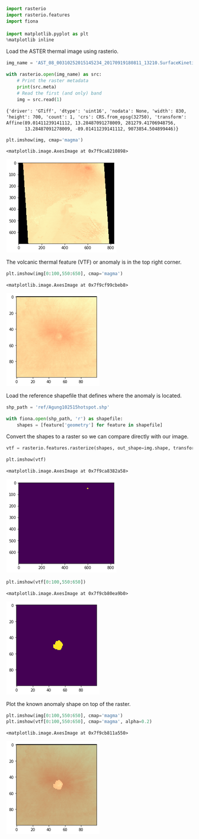 ```python
import rasterio
import rasterio.features
import fiona

import matplotlib.pyplot as plt
%matplotlib inline
```

Load the ASTER thermal image using rasterio.


```python
img_name = 'AST_08_00310252015145234_20170919180811_13210.SurfaceKineticTemperature.KineticTemperature.tif'
```


```python
with rasterio.open(img_name) as src:
    # Print the raster metadata
    print(src.meta)
    # Read the first (and only) band
    img = src.read(1)
```

    {'driver': 'GTiff', 'dtype': 'uint16', 'nodata': None, 'width': 830, 'height': 700, 'count': 1, 'crs': CRS.from_epsg(32750), 'transform': Affine(89.01411239141112, 13.28487091278009, 281279.41706948756,
           13.28487091278009, -89.01411239141112, 9073854.504899446)}



```python
plt.imshow(img, cmap='magma')
```




    <matplotlib.image.AxesImage at 0x7f9ca8210898>




![png](output_4_1.png)


The volcanic thermal feature (VTF) or anomaly is in the top right corner.


```python
plt.imshow(img[0:100,550:650], cmap='magma')
```




    <matplotlib.image.AxesImage at 0x7f9cf99cbeb8>




![png](output_6_1.png)


Load the reference shapefile that defines where the anomaly is located.


```python
shp_path = 'ref/Agung102515hotspot.shp'
```


```python
with fiona.open(shp_path, 'r') as shapefile:
    shapes = [feature['geometry'] for feature in shapefile]
```

Convert the shapes to a raster so we can compare directly with our image.


```python
vtf = rasterio.features.rasterize(shapes, out_shape=img.shape, transform=src.transform)
```


```python
plt.imshow(vtf)
```




    <matplotlib.image.AxesImage at 0x7f9ca8382a58>




![png](output_12_1.png)



```python
plt.imshow(vtf[0:100,550:650])
```




    <matplotlib.image.AxesImage at 0x7f9cb80ea9b0>




![png](output_13_1.png)


Plot the known anomaly shape on top of the raster.


```python
plt.imshow(img[0:100,550:650], cmap='magma')
plt.imshow(vtf[0:100,550:650], cmap='magma', alpha=0.2)
```




    <matplotlib.image.AxesImage at 0x7f9cb811a550>




![png](output_15_1.png)


